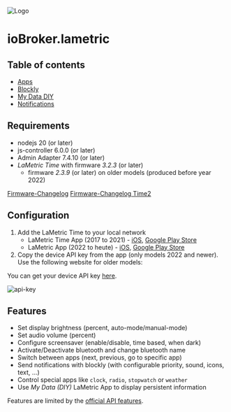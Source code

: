 ![Logo](../../admin/lametric.png)

# ioBroker.lametric

## Table of contents

- [Apps](apps.md)
- [Blockly](blockly.md)
- [My Data DIY](my-data-diy.md)
- [Notifications](notifications.md)

## Requirements

- nodejs 20 (or later)
- js-controller 6.0.0 (or later)
- Admin Adapter 7.4.10 (or later)
- _LaMetric Time_ with firmware _3.2.3_ (or later)
    - firmware _2.3.9_ (or later) on older models (produced before year 2022)

[Firmware-Changelog](https://firmware.lametric.com) [Firmware-Changelog Time2](https://firmware.lametric.com/?product=time2)

## Configuration

1. Add the LaMetric Time to your local network
    - LaMetric Time App (2017 to 2021) - [iOS](https://apps.apple.com/de/app/lametric-time/id987445829), [Google Play Store](https://play.google.com/store/apps/details?id=com.smartatoms.lametric)
    - LaMetric App (2022 to heute) - [iOS](https://apps.apple.com/de/app/lametric/id1502981694), [Google Play Store](https://play.google.com/store/apps/details?id=com.lametric.platform)
2. Copy the device API key from the app (only models 2022 and newer). Use the following website for older models:

You can get your device API key [here](https://developer.lametric.com/user/devices).

![api-key](./img/api-key.png)

## Features

- Set display brightness (percent, auto-mode/manual-mode)
- Set audio volume (percent)
- Configure screensaver (enable/disable, time based, when dark)
- Activate/Deactivate bluetooth and change bluetooth name
- Switch between apps (next, previous, go to specific app)
- Send notifications with blockly (with configurable priority, sound, icons, text, ...)
- Control special apps like `clock`, `radio`, `stopwatch` or `weather`
- Use _My Data (DIY)_ LaMetric App to display persistent information

Features are limited by the [official API features](https://lametric-documentation.readthedocs.io/en/latest/reference-docs/lametric-time-reference.html).
